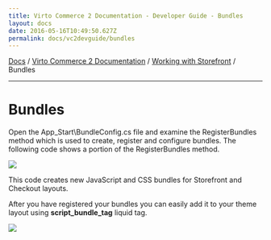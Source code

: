 ```yaml
---
title: Virto Commerce 2 Documentation - Developer Guide - Bundles
layout: docs
date: 2016-05-16T10:49:50.627Z
permalink: docs/vc2devguide/bundles
---
```

[Docs](docs) / [Virto Commerce 2 Documentation](docs/vc2devguide) / [Working with Storefront](docs/vc2devguide/working-with-storefront) / Bundles
***
# Bundles

Open the App_Start\BundleConfig.cs file and examine the RegisterBundles method which is used to create, register and configure bundles. The following code shows a portion of the RegisterBundles method.

![](assets/images/docs/budnles1.png)

This code creates new JavaScript and CSS bundles for Storefront and Checkout layouts.

After you have registered your bundles you can easily add it to your theme layout using **script_bundle_tag** liquid tag.

![](assets/images/docs/bundles2.png)